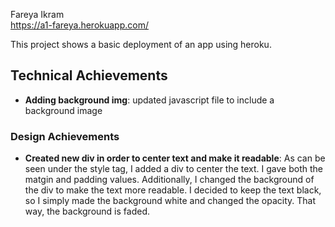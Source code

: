 Fareya Ikram  
https://a1-fareya.herokuapp.com/ 

This project shows a basic deployment of an app using heroku.

## Technical Achievements
- **Adding background img**: updated javascript file to include a background image 

### Design Achievements
- **Created new div in order to center text and make it readable**: As can be seen under the style tag, I added a div to center the text. I gave both the matgin and padding values. Additionally, I changed the background of the div to make the text more readable. I decided to keep the text black, so I simply made the background white and changed the opacity. That way, the background is faded. 


